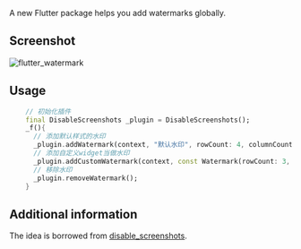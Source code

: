 A new Flutter package helps you add watermarks globally.

## Screenshot

![flutter_watermark](https://github.com/nEdAy/flutter_watermark/raw/main/screenshot/screenshot.png)

## Usage

```dart
    // 初始化插件
    final DisableScreenshots _plugin = DisableScreenshots();
    _f(){
      // 添加默认样式的水印
      _plugin.addWatermark(context, "默认水印", rowCount: 4, columnCount: 8);
      // 添加自定义widget当做水印
      _plugin.addCustomWatermark(context, const Watermark(rowCount: 3, columnCount: 10, text: "自定义水印"));
      // 移除水印
      _plugin.removeWatermark();
    }
```

## Additional information

The idea is borrowed from [disable_screenshots](https://pub.dev/packages/disable_screenshots).